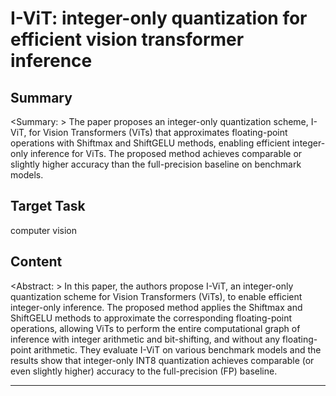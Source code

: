 # I-ViT: integer-only quantization for efficient vision transformer inference

## Summary

<Summary: > The paper proposes an integer-only quantization scheme, I-ViT, for Vision Transformers (ViTs) that approximates floating-point operations with Shiftmax and ShiftGELU methods, enabling efficient integer-only inference for ViTs. The proposed method achieves comparable or slightly higher accuracy than the full-precision baseline on benchmark models.


## Target Task

computer vision

## Content

<Abstract: > 
In this paper, the authors propose I-ViT, an integer-only quantization scheme for Vision Transformers (ViTs), to enable efficient integer-only inference. The proposed method applies the Shiftmax and ShiftGELU methods to approximate the corresponding floating-point operations, allowing ViTs to perform the entire computational graph of inference with integer arithmetic and bit-shifting, and without any floating-point arithmetic. They evaluate I-ViT on various benchmark models and the results show that integer-only INT8 quantization achieves comparable (or even slightly higher) accuracy to the full-precision (FP) baseline.



---

